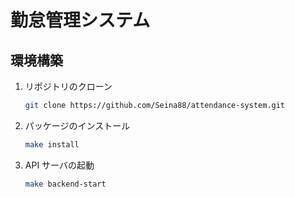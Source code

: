 # 勤怠管理システム

## 環境構築

1. リポジトリのクローン

   ```sh
   git clone https://github.com/Seina88/attendance-system.git
   ```

2. パッケージのインストール

   ```sh
   make install
   ```

3. API サーバの起動

   ```sh
   make backend-start
   ```
